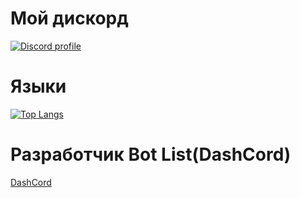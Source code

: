 # Мой дискорд
[![Discord profile](https://discord.c99.nl/widget/theme-3/440200028292907048.png)](https://discord.com/users/806895866971160646)
# Языки
[![Top Langs](https://github-readme-stats.vercel.app/api/top-langs/?username=kira134&layout=compact)](https://github.com/kira134/dsdsd)
# Разработчик Bot List(DashCord)
[DashCord](https://www.dashcord.tk)
